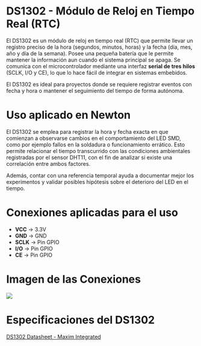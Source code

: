 # DS1302 - Módulo de Reloj en Tiempo Real (RTC)

El DS1302 es un módulo de reloj en tiempo real (RTC) que permite llevar un registro preciso de la hora (segundos, minutos, horas) y la fecha (día, mes, año y día de la semana). Posee una pequeña batería que le permite mantener la información aun cuando el sistema principal se apaga. Se comunica con el microcontrolador mediante una interfaz **serial de tres hilos** (SCLK, I/O y CE), lo que lo hace fácil de integrar en sistemas embebidos.

El DS1302 es ideal para proyectos donde se requiere registrar eventos con fecha y hora o mantener el seguimiento del tiempo de forma autónoma.

# Uso aplicado en  Newton

El DS1302 se emplea para registrar la hora y fecha exacta en que comienzan a observarse cambios en el comportamiento del LED SMD, como por ejemplo fallos en la soldadura o funcionamiento errático. Esto permite relacionar el tiempo transcurrido con las condiciones ambientales registradas por el sensor DHT11, con el fin de analizar si existe una correlación entre ambos factores.

Además, contar con una referencia temporal ayuda a documentar mejor los experimentos y validar posibles hipótesis sobre el deterioro del LED en el tiempo.

# Conexiones aplicadas para el uso

* **VCC** → 3.3V
* **GND** → GND
* **SCLK** → Pin GPIO
* **I/O** → Pin GPIO 
* **CE** → Pin GPIO 

# Imagen de las Conexiones

![](img/Conexiones%20Raspberry%20y%20DS1302.png)

# Especificaciones del DS1302

[DS1302 Datasheet - Maxim Integrated](https://datasheets.maximintegrated.com/en/ds/DS1302.pdf)
